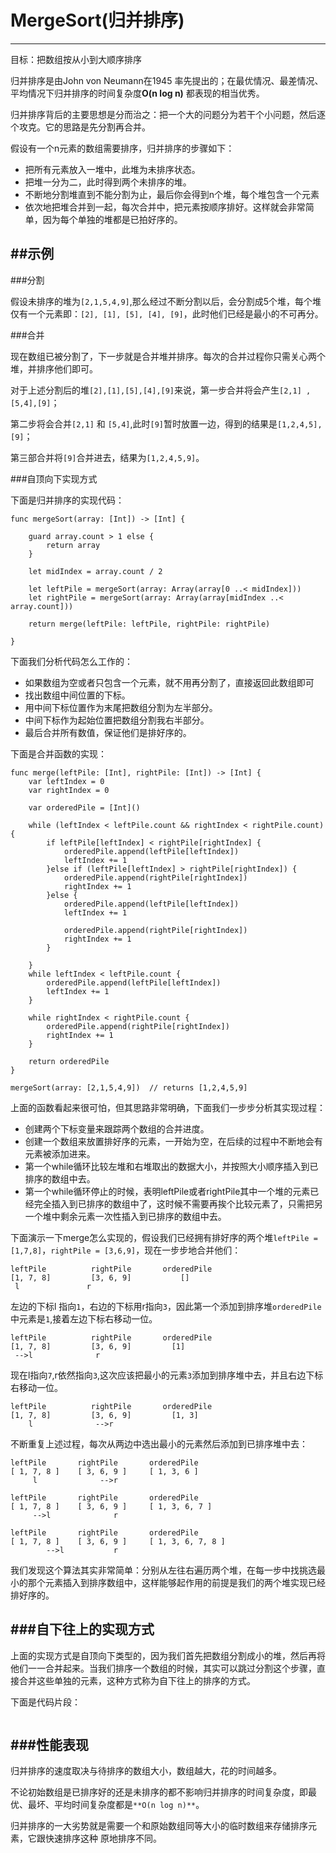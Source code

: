 ﻿# MergeSort(归并排序)


---

目标：把数组按从小到大顺序排序

归并排序是由John von Neumann在1945 率先提出的；在最优情况、最差情况、平均情况下归并排序的时间复杂度**O(n log n)**  都表现的相当优秀。

归并排序背后的主要思想是分而治之：把一个大的问题分为若干个小问题，然后逐个攻克。它的思路是先分割再合并。

假设有一个n元素的数组需要排序，归并排序的步骤如下：

- 把所有元素放入一堆中，此堆为未排序状态。
- 把堆一分为二，此时得到两个未排序的堆。
- 不断地分割堆直到不能分割为止，最后你会得到n个堆，每个堆包含一个元素
- 依次地把堆合并到一起，每次合并中，把元素按顺序排好。这样就会非常简单，因为每个单独的堆都是已拍好序的。

##示例
---

###分割

假设未排序的堆为`[2,1,5,4,9]`,那么经过不断分割以后，会分割成5个堆，每个堆仅有一个元素即：`[2], [1], [5], [4], [9]`，此时他们已经是最小的不可再分。

###合并

现在数组已被分割了，下一步就是合并堆并排序。每次的合并过程你只需关心两个堆，并排序他们即可。

对于上述分割后的堆`[2],[1],[5],[4],[9]`来说，第一步合并将会产生`[2,1] ,[5,4],[9]`；

第二步将会合并`[2,1]` 和 `[5,4]`,此时`[9]`暂时放置一边，得到的结果是`[1,2,4,5],[9]`；

第三部合并将`[9]`合并进去，结果为`[1,2,4,5,9]`。

###自顶向下实现方式

下面是归并排序的实现代码：

```
func mergeSort(array: [Int]) -> [Int] {
    
    guard array.count > 1 else {
        return array
    }
    
    let midIndex = array.count / 2
    
    let leftPile = mergeSort(array: Array(array[0 ..< midIndex]))
    let rightPile = mergeSort(array: Array(array[midIndex ..< array.count]))
    
    return merge(leftPile: leftPile, rightPile: rightPile)
    
}
```

下面我们分析代码怎么工作的：

- 如果数组为空或者只包含一个元素，就不用再分割了，直接返回此数组即可
- 找出数组中间位置的下标。
- 用中间下标位置作为末尾把数组分割为左半部分。
- 中间下标作为起始位置把数组分割我右半部分。
- 最后合并所有数值，保证他们是排好序的。

下面是合并函数的实现：

```
func merge(leftPile: [Int], rightPile: [Int]) -> [Int] {
    var leftIndex = 0
    var rightIndex = 0
    
    var orderedPile = [Int]()
    
    while (leftIndex < leftPile.count && rightIndex < rightPile.count) {
        if leftPile[leftIndex] < rightPile[rightIndex] {
            orderedPile.append(leftPile[leftIndex])
            leftIndex += 1
        }else if (leftPile[leftIndex] > rightPile[rightIndex]) {
            orderedPile.append(rightPile[rightIndex])
            rightIndex += 1
        }else {
            orderedPile.append(leftPile[leftIndex])
            leftIndex += 1
            
            orderedPile.append(rightPile[rightIndex])
            rightIndex += 1
        }
        
    }
    while leftIndex < leftPile.count {
        orderedPile.append(leftPile[leftIndex])
        leftIndex += 1
    }
    
    while rightIndex < rightPile.count {
        orderedPile.append(rightPile[rightIndex])
        rightIndex += 1
    }
    
    return orderedPile
}

mergeSort(array: [2,1,5,4,9])  // returns [1,2,4,5,9]
```

上面的函数看起来很可怕，但其思路非常明确，下面我们一步步分析其实现过程：

-  创建两个下标变量来跟踪两个数组的合并进度。
-  创建一个数组来放置排好序的元素，一开始为空，在后续的过程中不断地会有元素被添加进来。
-  第一个while循环比较左堆和右堆取出的数据大小，并按照大小顺序插入到已排序的数组中去。
-  第一个while循环停止的时候，表明leftPile或者rightPile其中一个堆的元素已经完全插入到已排序的数组中了，这时候不需要再挨个比较元素了，只需把另一个堆中剩余元素一次性插入到已排序的数组中去。

下面演示一下merge怎么实现的，假设我们已经拥有排好序的两个堆`leftPile = [1,7,8]`，`rightPile = [3,6,9]`，现在一步步地合并他们：

```
leftPile          rightPile       orderedPile
[1, 7, 8]         [3, 6, 9]           []
 l               r           
```

左边的下标l 指向`1`，右边的下标用r指向`3`，因此第一个添加到排序堆`orderedPile`中元素是`1`,接着左边下标右移动一位。

```
leftPile          rightPile       orderedPile
[1, 7, 8]         [3, 6, 9]         [1]
 -->l              r      
```
现在l指向`7`,r依然指向`3`,这次应该把最小的元素`3`添加到排序堆中去，并且右边下标右移动一位。

```
leftPile          rightPile       orderedPile
[1, 7, 8]         [3, 6, 9]         [1, 3]
    l              -->r      
```

不断重复上述过程，每次从两边中选出最小的元素然后添加到已排序堆中去：

```
leftPile       rightPile       orderedPile
[ 1, 7, 8 ]    [ 3, 6, 9 ]     [ 1, 3, 6 ]
     l              -->r

leftPile       rightPile       orderedPile
[ 1, 7, 8 ]    [ 3, 6, 9 ]     [ 1, 3, 6, 7 ]
     -->l              r

leftPile       rightPile       orderedPile
[ 1, 7, 8 ]    [ 3, 6, 9 ]     [ 1, 3, 6, 7, 8 ]
        -->l           r
```

我们发现这个算法其实非常简单：分别从左往右遍历两个堆，在每一步中找挑选最小的那个元素插入到排序数组中，这样能够起作用的前提是我们的两个堆实现已经排好序的。

###自下往上的实现方式
---

上面的实现方式是自顶向下类型的，因为我们首先把数组分割成小的堆，然后再将他们一一合并起来。当我们排序一个数组的时候，其实可以跳过分割这个步骤，直接合并这些单独的元素，这种方式称为自下往上的排序的方式。

下面是代码片段：

```

```

###性能表现
---

归并排序的速度取决与待排序的数组大小，数组越大，花的时间越多。

不论初始数组是已排序好的还是未排序的都不影响归并排序的时间复杂度，即最优、最坏、平均时间复杂度都是`**O(n log n)**`。

归并排序的一大劣势就是需要一个和原始数组同等大小的临时数组来存储排序元素，它跟快速排序这种
原地排序不同。



